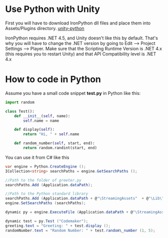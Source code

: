 # Use Python with Unity

First you will have to download IronPython dll files and place them into Assets/Plugins directory. [unity-python](https://github.com/exodrifter/unity-python/releases "unity-python")

IronPython requires .NET 4.5, and Unity doesn&#39;t like this by default. That&#39;s why you will have to change the .NET version by going to Edit --> Project Settings --> Player. Make sure that the Scripting Runtime Version is .NET 4.x (this requires you to restart Unity) and that API Compatibility level is .NET 4.x

# How to code in Python

Assume you have a small code snippet **test.py** in Python like this:

```python
import random

class Test():
	def __init__(self, name):
		self.name = name

	def display(self):
		return "Hi, " + self.name

	def random_number(self, start, end):
		return random.randint(start, end)
```


You can use it from C# like this

```csharp
var engine = Python.CreateEngine ();
ICollection<string> searchPaths = engine.GetSearchPaths ();

//Path to the folder of greeter.py
searchPaths.Add (Application.dataPath);

//Path to the Python standard library
searchPaths.Add (Application.dataPath + @"\StreamingAssets"  + @"\Lib\");
engine.SetSearchPaths (searchPaths);

dynamic py = engine.ExecuteFile (Application.dataPath + @"\StreamingAssets" + @"\Python\test.py");

dynamic test = py.Test ("Codemaker");
greeting.text = "Greeting: " + test.display ();
randomNumber.text = "Random Number: " + test.random\_number (1, 5);
```